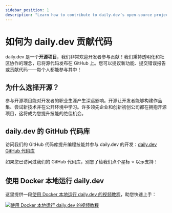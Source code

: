 ```yaml
---
sidebar_position: 1
description: "Learn how to contribute to daily.dev’s open-source project, explore the GitHub repository, and set up locally with Docker."
---
```


# 如何为 daily.dev 贡献代码

daily.dev 是一个**开源项目**，我们非常欢迎开发者参与贡献！我们秉持透明化和社区协作的理念，已将源代码发布在 GitHub 上。您可以提议新功能、提交错误报告或贡献代码——每个人都能参与其中！

## 为什么选择开源？

参与开源项目能对开发者的职业生涯产生深远影响。开源让开发者能够构建作品集、尝试新技术并在公开环境中学习。许多领先企业和创新初创公司都在拥抱开源项目，这将成为您提升技能的绝佳机会。

## daily.dev 的 GitHub 代码库

访问我们的 GitHub 代码库提升编程技能并参与 daily.dev 的开发：[daily.dev GitHub 代码库](https://github.com/dailydotdev/daily)

如果您已访问过我们的 GitHub 代码库，别忘了给我们点个星标 ⭐ 以示支持！

## 使用 Docker 本地运行 daily.dev

这里提供一段[使用 Docker 本地运行 daily.dev 的视频教程](https://youtu.be/sNUpOJaL_B8)，助您快速上手：

[![使用 Docker 本地运行 daily.dev 的视频教程](https://daily-now-res.cloudinary.com/image/upload/v1636468644/docs/Running_daily.dev_locally_with_Docker.jpg)](https://youtu.be/sNUpOJaL_B8)